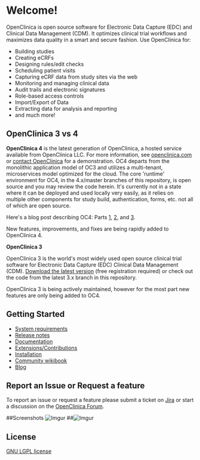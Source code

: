 # Welcome!

OpenClinica is open source software for Electronic Data Capture (EDC) and Clinical Data Management (CDM). It optimizes clinical trial workflows and maximizes data quality in a smart and secure fashion. Use OpenClinica for:

- Building studies
- Creating eCRFs
- Designing rules/edit checks
- Scheduling patient visits 
- Capturing eCRF data from study sites via the web
- Monitoring and managing clinical data
- Audit trails and electronic signatures
- Role-based access controls
- Import/Export of Data
- Extracting data for analysis and reporting
- and much more!

## OpenClinica 3 vs 4

**OpenClinica 4** is the latest generation of OpenClinica, a hosted service available from OpenClinica LLC. For more information, see [openclinica.com](https://www.openclinica.com) or [contact OpenClinica](https://www.openclinica.com/#demoform) for a demonstration. OC4 departs from the monolithic application model of OC3 and utilizes a multi-tenant, microservices model optimized for the cloud. The core 'runtime' environment for OC4, in the 4.x/master branches of this repository, is open source and you may review the code herein. It's currently not in a state where it can be deployed and used locally very easily, as it relies on multiple other components for study build, authentication, forms, etc. not all of which are open source.

Here's a blog post describing OC4: Parts [1](http://blog.openclinica.com/2017/10/18/introducing-the-new-openclinica/), [2](http://blog.openclinica.com/2017/10/24/the-new-openclinica-is-here-part-2-of-3/), and [3](http://blog.openclinica.com/2017/10/26/the-new-openclinica-is-here-part-3-of-3/). 

New features, improvements, and fixes are being rapidly added to OpenClinica 4. 

**OpenClinica 3**

OpenClinica 3 is the world's most widely used open source clinical trial software for Electronic Data Capture (EDC) Clinical Data Management (CDM). [Download the latest version](https://docs.openclinica.com/downloads) (free registration required) or check out the code from the latest 3.x branch in this repository.

OpenClinica 3 is being actively maintained, however for the most part new features are only being added to OC4. 

## Getting Started

- [System requirements](https://docs.openclinica.com/installation/system-requirements)
- [Release notes](https://docs.openclinica.com/release-notes)
- [Documentation](https://docs.openclinica.com/)
- [Extensions/Contributions](https://community.openclinica.com/extensions)
- [Installation](https://github.com/OpenClinica/OpenClinica/wiki)
- [Community wikibook](https://en.wikibooks.org/wiki/OpenClinica_User_Manual)
- [Blog](http://blog.openclinica.com/)

## Report an Issue or Request a feature

To report an issue or request a feature please submit a ticket on [Jira](https://jira.openclinica.com/) or start a discussion on the [OpenClinica Forum](http://forums.openclinica.com).

##Screenshots
![Imgur](http://i.imgur.com/ACXj3L7.jpg "Home screen") 
##![Imgur](http://i.imgur.com/DqHQ05Z.jpg "Subject Matrix")


## License

[GNU LGPL license](https://www.openclinica.com/gnu-lgpl-open-source-license)

